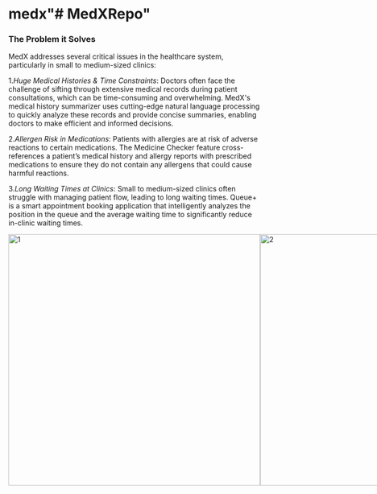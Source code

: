 # medx"# MedXRepo" 

### The Problem it Solves

MedX addresses several critical issues in the healthcare system, particularly in small to medium-sized clinics:

1.*Huge Medical Histories & Time Constraints*: Doctors often face the challenge of sifting through extensive medical records during patient consultations, which can be time-consuming and overwhelming. MedX's medical history summarizer uses cutting-edge natural language processing to quickly analyze these records and provide concise summaries, enabling doctors to make efficient and informed decisions.

2.*Allergen Risk in Medications*: Patients with allergies are at risk of adverse reactions to certain medications. The Medicine Checker feature cross-references a patient’s medical history and allergy reports with prescribed medications to ensure they do not contain any allergens that could cause harmful reactions.

3.*Long Waiting Times at Clinics*: Small to medium-sized clinics often struggle with managing patient flow, leading to long waiting times. Queue+ is a smart appointment booking application that intelligently analyzes the position in the queue and the average waiting time to significantly reduce in-clinic waiting times.

<div style="display: flex;">
    <img src="https://github.com/PixelarRio/MedX-HackPrix/assets/88759952/fc37f5ed-4176-4308-8853-3f5a7e27181e" alt="1" height="500">
    <img src="https://github.com/PixelarRio/MedX-HackPrix/assets/88759952/f1da922d-f2da-40d8-b56e-f0aef37ee014" alt="2" height="500">
    <img src="https://github.com/PixelarRio/MedX-HackPrix/assets/88759952/40691aa3-7101-4023-b2f8-e167595ed1cd" alt="3" height="500">
    <img src="https://github.com/PixelarRio/MedX-HackPrix/assets/88759952/4e84d443-e533-4414-a1ff-76eb3783e19e" alt="4" height="500">
    <img src="https://github.com/PixelarRio/MedX-HackPrix/assets/88759952/ef57d749-7414-42ea-a923-021f333b8487" alt="5" height="500">
    <img src="https://github.com/PixelarRio/MedX-HackPrix/assets/88759952/dea75866-05e0-4408-8771-b02f18bbb76a" alt="6" height="500">
</div>





